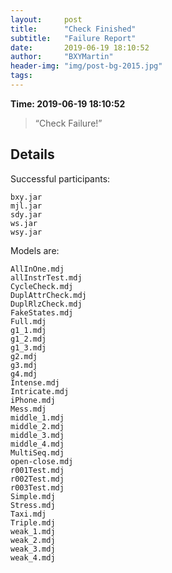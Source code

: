 ```yaml
---
layout:     post
title:      "Check Finished"
subtitle:   "Failure Report"
date:       2019-06-19 18:10:52
author:     "BXYMartin"
header-img: "img/post-bg-2015.jpg"
tags:
---
```


**Time: 2019-06-19 18:10:52**

> “Check Failure!”


## Details

Successful participants:

```
bxy.jar
mjl.jar
sdy.jar
ws.jar
wsy.jar
```

Models are:

```
AllInOne.mdj
allInstrTest.mdj
CycleCheck.mdj
DuplAttrCheck.mdj
DuplRlzCheck.mdj
FakeStates.mdj
Full.mdj
g1_1.mdj
g1_2.mdj
g1_3.mdj
g2.mdj
g3.mdj
g4.mdj
Intense.mdj
Intricate.mdj
iPhone.mdj
Mess.mdj
middle_1.mdj
middle_2.mdj
middle_3.mdj
middle_4.mdj
MultiSeq.mdj
open-close.mdj
r001Test.mdj
r002Test.mdj
r003Test.mdj
Simple.mdj
Stress.mdj
Taxi.mdj
Triple.mdj
weak_1.mdj
weak_2.mdj
weak_3.mdj
weak_4.mdj
```

